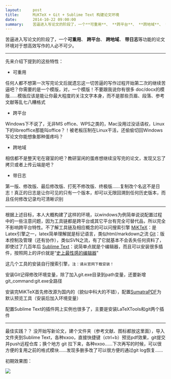 ```yaml
---
layout:     post
title:      MiKTeX + Git + Sublime Text 构建论文环境
date:       2014-10-22 09:00:00
summary:    苦逼进入写论文的阶段了，一个**可重用**、 **跨平台**、 **跨地域**、 **带日志**等功能的论文环境对于想高效写作的人必不可少
---
```


苦逼进入写论文的阶段了，一个**可重用**、 **跨平台**、 **跨地域**、 **带日志**等功能的论文环境对于想高效写作的人必不可少。

----------

先来介绍下提到的这些特性：

 - 可重用

任何人都不想第一次写完论文后就遗忘这一切苦逼的写作过程开始第二次的继续苦逼吧？你需要的是一个模版，对，一个模版！不要跟我说你有很多 doc/docx的模版……模版应该是能让你最大程度的关注文字本身，而不是那些页眉、段落、参考文献等乱七八糟格式

 - 跨平台

Windows下不说了，无非MS office、WPS之类的，Mac没用过没话语权，Linux下的libreoffice那能叫office？！被老板压制在Linux干活，还偷偷切回Windows写论文你能想象那种蛋疼吗？

 - 跨地域

相信都不是整天宅在寝室的吧？教研室闲的蛋疼想继续没写完的论文，发现又忘了拷贝或者上传云端是吧？

 - 带日志

第一版、修改版、最后修改版、打死不修改版、终极版……复制改个名这不是日志！真正的日志是让你可见的只有一个版本，却可以无限回溯到任何历史版本，而且任何修改记录均可清晰识别

----------

根据上述目标，本人大概构建了这样的环境，以windows为例简单说说配置过程中的一些注意问题，因为工具链都是跨平台或其它平台有完全可替代品，所以完全不影响跨平台特性。不了解工具链及相应概念的可以问搜索引擎
[MiKTeX][1]：是Latex引擎之一，latex简单理解就是标记语言，类似html/markdown之流
[Git][2]：版本控制及管理（还有协作），类似SVN之流，有了它就基本不会丢失任何资料了，即使过了几百年后
[Sublime Text][3]：说简单点就是个编辑器，而且可以安装很多插件，按照网上的评价就是“[史上最性感的编辑器][4]”


这几个工具的安装自行搜索引擎，`注：请从官网下载安装！`

安装Git记得修改环境变量，除了加入git.exe目录到path变量，还要新增
git_command:git.exe全路径

安装完MiKTeX首先修改源为国内的（貌似中科大的不错），配置[SumatraPDF][5]为默认预览工具（安装后加入环境变量）

配置Sublime Text的插件网上实例也很多了，主要是安装LaTeXTools和git两个插件


----------


最佳实践？？
没开始写新论文，建个文件夹（参考文献、图标都放这里面），导入文件夹到Sublime Text，各种xxoo，直接快捷键（ctrl+b）预览pdf效果，git提交并push远程仓库；换个地方 git 拉下来，各种xxoo……下次再写的时候，可以很方便的复用之前的格式模块……发现多删多改了可以很方便的通过git log恢复……

初期效果图：

![](https://cdn.int64ago.org/abfddb4c-5a07-11e4-8e89-e9fb64110075.png)


  [1]: http://miktex.org/
  [2]: http://git-scm.com/
  [3]: http://www.sublimetext.com/
  [4]: http://www.w3ceasy.com/%E5%8F%B2%E4%B8%8A%E6%9C%80%E6%80%A7%E6%84%9F%E7%9A%84%E7%BC%96%E8%BE%91%E5%99%A8sublime-text-3%E7%9B%AE%E5%89%8D%E8%83%BD%E7%94%A8%E6%94%AF%E6%8C%81%E7%9A%84%E6%8F%92%E4%BB%B6%E6%8E%A8%E8%8D%90/
  [5]: http://blog.kowalczyk.info/software/sumatrapdf/free-pdf-reader.html
